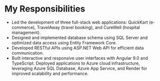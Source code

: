# My Responsibilities

- Led the development of three full-stack web applications: QuickKart (e-commerce), TravelAway (travel booking), and CureWell (hospital management).
- Designed and implemented database schema using SQL Server and optimized data access using Entity Framework Core.
- Developed RESTful APIs using ASP.NET Web API for efficient data communication.
- Built interactive and responsive user interfaces with Angular 9.0 and TypeScript. Deployed applications to Azure cloud infrastructure, leveraging Azure SQL Database, Azure App Service, and Render for improved scalability and performance.


